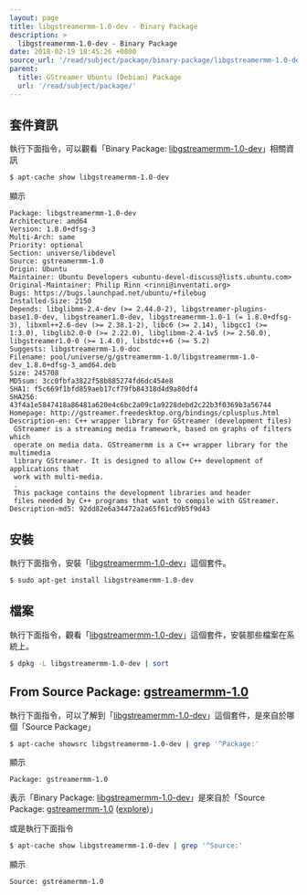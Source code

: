 ```yaml
---
layout: page
title: libgstreamermm-1.0-dev - Binary Package
description: >
  libgstreamermm-1.0-dev - Binary Package
date: 2018-02-19 18:45:26 +0800
source_url: '/read/subject/package/binary-package/libgstreamermm-1.0-dev/index.md'
parent:
  title: GStreamer Ubuntu (Debian) Package
  url: '/read/subject/package/'
---
```



## 套件資訊

執行下面指令，可以觀看「Binary Package: [libgstreamermm-1.0-dev](https://packages.ubuntu.com/artful/libgstreamermm-1.0-dev)」相關資訊

``` sh
$ apt-cache show libgstreamermm-1.0-dev
```

顯示

```
Package: libgstreamermm-1.0-dev
Architecture: amd64
Version: 1.8.0+dfsg-3
Multi-Arch: same
Priority: optional
Section: universe/libdevel
Source: gstreamermm-1.0
Origin: Ubuntu
Maintainer: Ubuntu Developers <ubuntu-devel-discuss@lists.ubuntu.com>
Original-Maintainer: Philip Rinn <rinni@inventati.org>
Bugs: https://bugs.launchpad.net/ubuntu/+filebug
Installed-Size: 2150
Depends: libglibmm-2.4-dev (>= 2.44.0-2), libgstreamer-plugins-base1.0-dev, libgstreamer1.0-dev, libgstreamermm-1.0-1 (= 1.8.0+dfsg-3), libxml++2.6-dev (>= 2.38.1-2), libc6 (>= 2.14), libgcc1 (>= 1:3.0), libglib2.0-0 (>= 2.22.0), libglibmm-2.4-1v5 (>= 2.50.0), libgstreamer1.0-0 (>= 1.4.0), libstdc++6 (>= 5.2)
Suggests: libgstreamermm-1.0-doc
Filename: pool/universe/g/gstreamermm-1.0/libgstreamermm-1.0-dev_1.8.0+dfsg-3_amd64.deb
Size: 245708
MD5sum: 3cc0fbfa3822f58b885274fd6dc454e8
SHA1: f5c669f1bfd859aeb17cf79fb84318d4d9a80df4
SHA256: 43f4a1e5847418a86481a620e4c6bc2a09c1a9228debd2c22b3f0369b3a56744
Homepage: http://gstreamer.freedesktop.org/bindings/cplusplus.html
Description-en: C++ wrapper library for GStreamer (development files)
 GStreamer is a streaming media framework, based on graphs of filters which
 operate on media data. GStreamermm is a C++ wrapper library for the multimedia
 library GStreamer. It is designed to allow C++ development of applications that
 work with multi-media.
 .
 This package contains the development libraries and header
 files needed by C++ programs that want to compile with GStreamer.
Description-md5: 92dd82e6a34472a2a65f61cd9b5f9d43

```

## 安裝

執行下面指令，安裝「[libgstreamermm-1.0-dev](https://packages.ubuntu.com/artful/libgstreamermm-1.0-dev)」這個套件。

``` sh
$ sudo apt-get install libgstreamermm-1.0-dev
```

## 檔案

執行下面指令，觀看「[libgstreamermm-1.0-dev](https://packages.ubuntu.com/artful/libgstreamermm-1.0-dev)」這個套件，安裝那些檔案在系統上。

``` sh
$ dpkg -L libgstreamermm-1.0-dev | sort
```


## From Source Package: [gstreamermm-1.0](/book-framework-gstreamer/read/subject/package/source-package/gstreamermm-1.0)

執行下面指令，可以了解到「[libgstreamermm-1.0-dev](https://packages.ubuntu.com/artful/libgstreamermm-1.0-dev)」這個套件，是來自於哪個「Source Package」

``` sh
$ apt-cache showsrc libgstreamermm-1.0-dev | grep '^Package:'
```

顯示

```
Package: gstreamermm-1.0
```
表示「Binary Package: [libgstreamermm-1.0-dev](https://packages.ubuntu.com/artful/libgstreamermm-1.0-dev)」是來自於「Source Package: [gstreamermm-1.0](https://packages.ubuntu.com/source/artful/gstreamermm-1.0) ([explore](/book-framework-gstreamer/read/subject/package/source-package/gstreamermm-1.0))」

或是執行下面指令

``` sh
$ apt-cache show libgstreamermm-1.0-dev | grep '^Source:'
```

顯示

```
Source: gstreamermm-1.0
```
